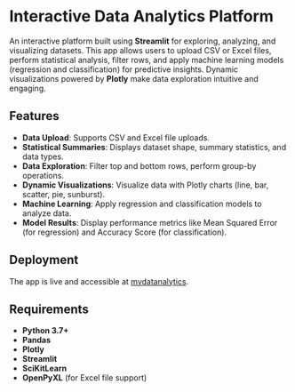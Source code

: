 # Interactive Data Analytics Platform

An interactive platform built using **Streamlit** for exploring, analyzing, and visualizing datasets. This app allows users to upload CSV or Excel files, perform statistical analysis, filter rows, and apply machine learning models (regression and classification) for predictive insights. Dynamic visualizations powered by **Plotly** make data exploration intuitive and engaging.

## Features

- **Data Upload**: Supports CSV and Excel file uploads.
- **Statistical Summaries**: Displays dataset shape, summary statistics, and data types.
- **Data Exploration**: Filter top and bottom rows, perform group-by operations.
- **Dynamic Visualizations**: Visualize data with Plotly charts (line, bar, scatter, pie, sunburst).
- **Machine Learning**: Apply regression and classification models to analyze data.
- **Model Results**: Display performance metrics like Mean Squared Error (for regression) and Accuracy Score (for classification).

## Deployment

The app is live and accessible at [mydatanalytics](https://mydatanlytics.streamlit.app/).

## Requirements

- **Python 3.7+**
- **Pandas**
- **Plotly**
- **Streamlit**
- **SciKitLearn**
- **OpenPyXL** (for Excel file support)



